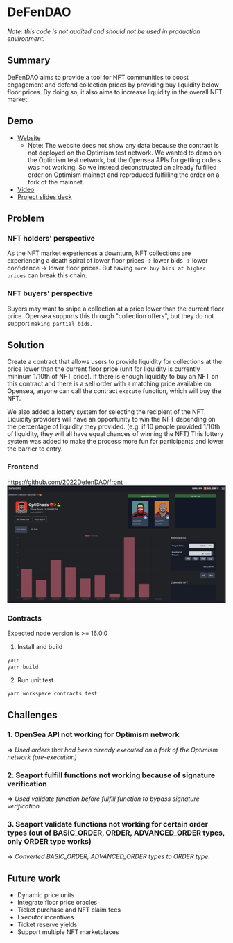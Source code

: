 # DeFenDAO

_Note: this code is not audited and should not be used in production environment._

## Summary

DeFenDAO aims to provide a tool for NFT communities to boost engagement and defend collection prices by providing buy liquidity below floor prices. By doing so, it also aims to increase liquidity in the overall NFT market.

## Demo

- [Website](https://hackathon-dcyn.vercel.app/)
  - Note: The website does not show any data because the contract is not deployed on the Optimism test network. We wanted to demo on the Optimism test network, but the Opensea APIs for getting orders was not working. So we instead deconstructed an already fulfilled order on Optimism mainnet and reproduced fulfilling the order on a fork of the mainnet.
- [Video](https://www.youtube.com/watch?v=xiJmm0miDmc)
- [Project slides deck](./profile/DeFendDAO.pdf)

## Problem

### NFT holders' perspective

As the NFT market experiences a downturn, NFT collections are experiencing a death spiral of lower floor prices -> lower bids -> lower confidence -> lower floor prices. But having `more buy bids at higher prices` can break this chain.

### NFT buyers' perspective

Buyers may want to snipe a collection at a price lower than the current floor price. Opensea supports this through "collection offers", but they do not support `making partial bids`.

## Solution

Create a contract that allows users to provide liquidity for collections at the price lower than the current floor price (unit for liquidity is currently mininum 1/10th of NFT price). If there is enough liquidity to buy an NFT on this contract and there is a sell order with a matching price available on Opensea, anyone can call the contract `execute` function, which will buy the NFT.

We also added a lottery system for selecting the recipient of the NFT. Liquidity providers will have an opportunity to win the NFT depending on the percentage of liquidity they provided. (e.g. if 10 people provided 1/10th of liquidity, they will all have equal chances of winning the NFT) This lottery system was added to make the process more fun for participants and lower the barrier to entry.

### Frontend

https://github.com/2022DefenDAO/front
![screenshot](./profile/website_screenshot.png)

### Contracts

Expected node version is >= 16.0.0

1. Install and build

```shell
yarn
yarn build
```

2. Run unit test

```shell
yarn workspace contracts test
```

## Challenges

### 1. OpenSea API not working for Optimism network

=> _Used orders that had been already executed on a fork of the Optimism network (pre-execution)_

### 2. Seaport fulfill functions not working because of signature verification

=> _Used validate function before fulfill function to bypass signature verification_

### 3. Seaport validate functions not working for certain order types (out of BASIC_ORDER, ORDER, ADVANCED_ORDER types, only ORDER type works)

=> _Converted BASIC_ORDER, ADVANCED_ORDER types to ORDER type._

## Future work

- Dynamic price units
- Integrate floor price oracles
- Ticket purchase and NFT claim fees
- Executor incentives
- Ticket reserve yields
- Support multiple NFT marketplaces
